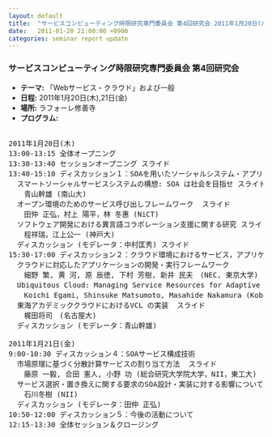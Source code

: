 ```yaml
---
layout: default
title:  "サービスコンピューティング時限研究専門委員会 第4回研究会 2011年1月20日(木),21日(金)"
date:   2011-01-20 21:00:00 +0900
categories: seminar report update
---
```


### サービスコンピューティング時限研究専門委員会 第4回研究会
- __テーマ:__ 「Webサービス・クラウド」および一般
- __日程:__ 2011年1月20日(木),21日(金)
- __場所:__ ラフォーレ修善寺
- __プログラム:__

<pre>

2011年1月20日(木)
13:00-13:15 全体オープニング
13:30-13:40 セッションオープニング スライド
13:40-15:10 ディスカッション１：SOAを用いたソーシャルシステム・アプリケーション
  スマートソーシャルサービスシステムの構想: SOA は社会を目指せ スライド
　  青山幹雄 (南山大)
  オープン環境のためのサービス呼び出しフレームワーク  スライド
　  田仲 正弘，村上 陽平，林 冬惠 (NiCT)
  ソフトウェア開発における異言語コラボレーション支援に関する研究 スライド
　  程祥瑞，江上公一 (神戸大)
  ディスカッション (モデレータ：中村匡秀) スライド
15:30-17:00 ディスカッション２：クラウド環境におけるサービス，アプリケーション開発
  クラウドに対応したアプリケーションの開発・実行フレームワーク
　  細野 繁, 黄 河, 原 辰徳, 下村 芳樹, 新井 民夫　(NEC, 東京大学)
  Ubiquitous Cloud: Managing Service Resources for Adaptive Ubiquitous Computing スライド
　  Koichi Egami, Shinsuke Matsumoto, Masahide Nakamura (Kobe University)
  東海アカデミッククラウドにおけるVCL の実装  スライド
　  梶田将司　(名古屋大)
  ディスカッション (モデレータ：青山幹雄)

2011年1月21日(金)
9:00-10:30 ディスカッション４：SOAサービス構成技術
  市場原理に基づく分散計算サービスの割り当て方法  スライド
　  藤原 一毅, 合田 憲人, 小野 功 (総合研究大学院大学，NII，東工大)
  サービス選択・置き換えに関する要求のSOA設計・実装に対する影響について スライド
　  石川冬樹 (NII)
  ディスカッション (モデレータ：田仲 正弘)
10:50-12:00 ディスカッション５：今後の活動について
12:15-13:30 全体セッション＆クロージング
</pre>


